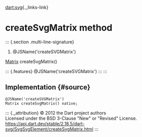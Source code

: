 [dart:svg](../../dart-svg/dart-svg-library){._links-link}

createSvgMatrix method
======================

::: {.section .multi-line-signature}
<div>

1.  \@JSName(\'createSVGMatrix\')

</div>

[Matrix](../matrix-class) createSvgMatrix()

::: {.features}
\@JSName(\'createSVGMatrix\')
:::
:::

Implementation {#source}
--------------

``` {.language-dart data-language="dart"}
@JSName('createSVGMatrix')
Matrix createSvgMatrix() native;
```

::: {._attribution}
© 2012 the Dart project authors\
Licensed under the BSD 3-Clause \"New\" or \"Revised\" License.\
<https://api.dart.dev/stable/2.18.5/dart-svg/SvgSvgElement/createSvgMatrix.html>
:::
